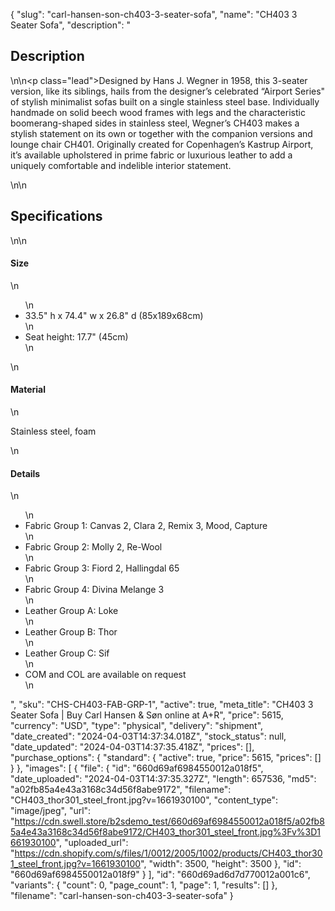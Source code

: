 {
  "slug": "carl-hansen-son-ch403-3-seater-sofa",
  "name": "CH403 3 Seater Sofa",
  "description": "<h2>Description</h2>\n<!-- split -->\n<p class=\"lead\">Designed by Hans J. Wegner in 1958, this 3-seater version, like its siblings, hails from the designer’s celebrated “Airport Series\" of stylish minimalist sofas built on a single stainless steel base. Individually handmade on solid beech wood frames with legs and the characteristic boomerang-shaped sides in stainless steel, Wegner’s CH403 makes a stylish statement on its own or together with the companion versions and lounge chair CH401. Originally created for Copenhagen’s Kastrup Airport, it’s available upholstered in prime fabric or luxurious leather to add a uniquely comfortable and indelible interior statement.</p>\n<!-- split -->\n<h2>Specifications</h2>\n<!-- split -->\n<h4>Size</h4>\n<ul>\n<li>33.5\" h x 74.4\" w x 26.8\" d (85x189x68cm)</li>\n<li>Seat height: 17.7\" (45cm)</li>\n</ul>\n<h4>Material</h4>\n<p>Stainless steel, foam</p>\n<h4>Details</h4>\n<ul>\n<li>Fabric Group 1: Canvas 2, Clara 2, Remix 3, Mood, Capture</li>\n<li>Fabric Group 2: Molly 2, Re-Wool</li>\n<li>Fabric Group 3: Fiord 2, Hallingdal 65</li>\n<li>Fabric Group 4: Divina Melange 3</li>\n<li>Leather Group A: Loke</li>\n<li>Leather Group B: Thor</li>\n<li>Leather Group C: Sif</li>\n<li>COM and COL are available on request</li>\n</ul>",
  "sku": "CHS-CH403-FAB-GRP-1",
  "active": true,
  "meta_title": "CH403 3 Seater Sofa | Buy Carl Hansen & Søn online at A+R",
  "price": 5615,
  "currency": "USD",
  "type": "physical",
  "delivery": "shipment",
  "date_created": "2024-04-03T14:37:34.018Z",
  "stock_status": null,
  "date_updated": "2024-04-03T14:37:35.418Z",
  "prices": [],
  "purchase_options": {
    "standard": {
      "active": true,
      "price": 5615,
      "prices": []
    }
  },
  "images": [
    {
      "file": {
        "id": "660d69af6984550012a018f5",
        "date_uploaded": "2024-04-03T14:37:35.327Z",
        "length": 657536,
        "md5": "a02fb85a4e43a3168c34d56f8abe9172",
        "filename": "CH403_thor301_steel_front.jpg?v=1661930100",
        "content_type": "image/jpeg",
        "url": "https://cdn.swell.store/b2sdemo_test/660d69af6984550012a018f5/a02fb85a4e43a3168c34d56f8abe9172/CH403_thor301_steel_front.jpg%3Fv%3D1661930100",
        "uploaded_url": "https://cdn.shopify.com/s/files/1/0012/2005/1002/products/CH403_thor301_steel_front.jpg?v=1661930100",
        "width": 3500,
        "height": 3500
      },
      "id": "660d69af6984550012a018f9"
    }
  ],
  "id": "660d69ad6d7d770012a001c6",
  "variants": {
    "count": 0,
    "page_count": 1,
    "page": 1,
    "results": []
  },
  "filename": "carl-hansen-son-ch403-3-seater-sofa"
}